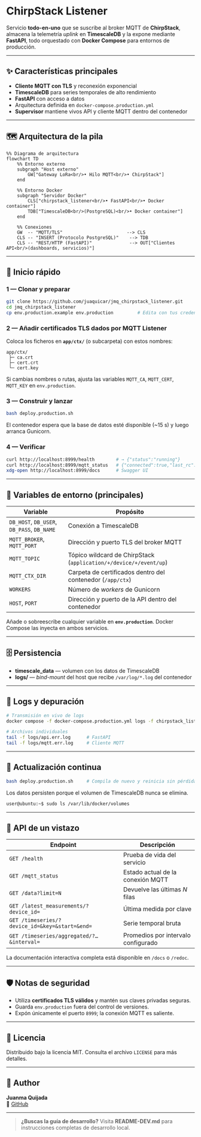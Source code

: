 # ChirpStack Listener

Servicio **todo-en-uno** que se suscribe al broker MQTT de **ChirpStack**, almacena la telemetría *uplink* en **TimescaleDB** y la expone mediante **FastAPI**, todo orquestado con **Docker Compose** para entornos de producción.

---

## ✨ Características principales
* **Cliente MQTT con TLS** y reconexión exponencial  
* **TimescaleDB** para series temporales de alto rendimiento  
* **FastAPI** con acceso a datos
* Arquitectura definida en `docker-compose.production.yml`  
* **Supervisor** mantiene vivos API y cliente MQTT dentro del contenedor  

---

## 🗺️ Arquitectura de la pila

```mermaid
%% Diagrama de arquitectura
flowchart TD
    %% Entorno externo
    subgraph "Host externo"
        GW["Gateway LoRa<br/>• Hilo MQTT<br/>• ChirpStack"]
    end

    %% Entorno Docker
    subgraph "Servidor Docker"
        CLS["chirpstack_listener<br/>• FastAPI<br/>• Docker container"]
        TDB["TimescaleDB<br/>(PostgreSQL)<br/>• Docker container"]
    end

    %% Conexiones
    GW  -- "MQTT/TLS"                        --> CLS
    CLS -- "INSERT (Protocolo PostgreSQL)"    --> TDB
    CLS -- "REST/HTTP (FastAPI)"              --> OUT["Clientes API<br/>(dashboards, servicios)"]
```

---

## 🚀 Inicio rápido

### 1 — Clonar y preparar
```bash
git clone https://github.com/juaquicar/jmq_chirpstack_listener.git
cd jmq_chirpstack_listener
cp env.production.example env.production         # Edita con tus credenciales
````

### 2 — Añadir certificados TLS dados por MQTT Listener

Coloca los ficheros en **`app/ctx/`** (o subcarpeta) con estos nombres:

```
app/ctx/
 ├─ ca.crt
 ├─ cert.crt
 └─ cert.key
```

Si cambias nombres o rutas, ajusta las variables `MQTT_CA`, `MQTT_CERT`, `MQTT_KEY` en `env.production`.

### 3 — Construir y lanzar

```bash
bash deploy.production.sh
```

El contenedor espera que la base de datos esté disponible (\~15 s) y luego arranca Gunicorn.

### 4 — Verificar

```bash
curl http://localhost:8999/health        # → {"status":"running"}
curl http://localhost:8999/mqtt_status   # {"connected":true,"last_rc":0,"last_ts":1746781843.7938542}
xdg-open http://localhost:8999/docs      # Swagger UI
```

---

## 🔧 Variables de entorno (principales)

| Variable                                   | Propósito                                                         |
| ------------------------------------------ | ----------------------------------------------------------------- |
| `DB_HOST`, `DB_USER`, `DB_PASS`, `DB_NAME` | Conexión a TimescaleDB                                            |
| `MQTT_BROKER`, `MQTT_PORT`                 | Dirección y puerto TLS del broker MQTT                            |
| `MQTT_TOPIC`                               | Tópico wildcard de ChirpStack (`application/+/device/+/event/up`) |
| `MQTT_CTX_DIR`                             | Carpeta de certificados dentro del contenedor (`/app/ctx`)        |
| `WORKERS`                                  | Número de *workers* de Gunicorn                                   |
| `HOST`, `PORT`                             | Dirección y puerto de la API dentro del contenedor                |

Añade o sobreescribe cualquier variable en **`env.production`**. Docker Compose las inyecta en ambos servicios.

---

## 🗄️ Persistencia

* **timescale\_data** — volumen con los datos de TimescaleDB
* **logs/** — *bind-mount* del host que recibe `/var/log/*.log` del contenedor

---

## 📜 Logs y depuración

```bash
# Transmisión en vivo de logs
docker compose -f docker-compose.production.yml logs -f chirpstack_listener_app

# Archivos individuales
tail -f logs/api.err.log      # FastAPI
tail -f logs/mqtt.err.log     # Cliente MQTT
```

---

## 🔁 Actualización continua

```bash
bash deploy.production.sh     # Compila de nuevo y reinicia sin pérdida de datos
```

Los datos persisten porque el volumen de TimescaleDB nunca se elimina.

```bash
user@ubuntu:~$ sudo ls /var/lib/docker/volumes
```

---

## 🧰 API de un vistazo

| Endpoint                                       | Descripción                         |
| ---------------------------------------------- | ----------------------------------- |
| `GET /health`                                  | Prueba de vida del servicio         |
| `GET /mqtt_status`                             | Estado actual de la conexión MQTT   |
| `GET /data?limit=N`                            | Devuelve las últimas *N* filas      |
| `GET /latest_measurements/?device_id=`         | Última medida por clave             |
| `GET /timeseries/?device_id=&key=&start=&end=` | Serie temporal bruta                |
| `GET /timeseries/aggregated/?…&interval=`      | Promedios por intervalo configurado |

La documentación interactiva completa está disponible en `/docs` o `/redoc`.

---

## 🛡️ Notas de seguridad

* Utiliza **certificados TLS válidos** y mantén sus claves privadas seguras.
* Guarda `env.production` fuera del control de versiones.
* Expón únicamente el puerto `8999`; la conexión MQTT es saliente.

---

## 📄 Licencia

Distribuido bajo la licencia MIT. Consulta el archivo `LICENSE` para más detalles.

---

## 👤 Author

**Juanma Quijada**  
🔗 [GitHub](https://github.com/juaquicar)

---

> **¿Buscas la guía de desarrollo?**
> Visita **README-DEV.md** para instrucciones completas de desarrollo local.


